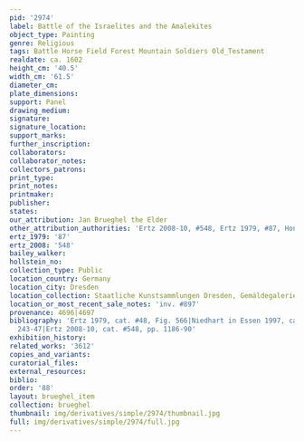 ```yaml
---
pid: '2974'
label: Battle of the Israelites and the Amalekites
object_type: Painting
genre: Religious
tags: Battle Horse Field Forest Mountain Soldiers Old_Testament
realdate: ca. 1602
height_cm: '40.5'
width_cm: '61.5'
diameter_cm: 
plate_dimensions: 
support: Panel
drawing_medium: 
signature: 
signature_location: 
support_marks: 
further_inscription: 
collaborators: 
collaborator_notes: 
collectors_patrons: 
print_type: 
print_notes: 
printmaker: 
publisher: 
states: 
our_attribution: Jan Brueghel the Elder
other_attribution_authorities: 'Ertz 2008-10, #548, Ertz 1979, #87, Honig database'
ertz_1979: '87'
ertz_2008: '548'
bailey_walker: 
hollstein_no: 
collection_type: Public
location_country: Germany
location_city: Dresden
location_collection: Staatliche Kunstsammlungen Dresden, Gemäldegalerie Alte Meister
location_or_most_recent_sale_notes: 'inv. #897'
provenance: 4696|4697
bibliography: 'Ertz 1979, cat. #48, Fig. 566|Niedhart in Essen 1997, cat. #69, pp.
  243-47|Ertz 2008-10, cat. #548, pp. 1186-90'
exhibition_history: 
related_works: '3612'
copies_and_variants: 
curatorial_files: 
external_resources: 
biblio: 
order: '88'
layout: brueghel_item
collection: brueghel
thumbnail: img/derivatives/simple/2974/thumbnail.jpg
full: img/derivatives/simple/2974/full.jpg
---
```


